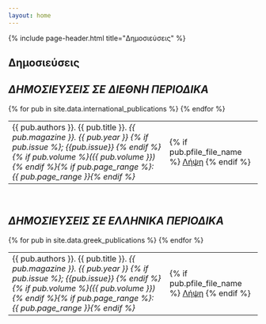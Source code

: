 ```yaml
---
layout: home
---
```


<div class="container">

  {% include page-header.html title="Δημοσιεύσεις" %}

  <div class="article">
    <h2>Δημοσιεύσεις</h2>
    <h2><em>ΔΗΜΟΣΙΕΥΣΕΙΣ ΣΕ ΔΙΕΘΝΗ ΠΕΡΙΟΔΙΚΑ</em></h2>
      <table class="table table-striped">
        {% for pub in site.data.international_publications %}
          <tr>
            <td>
              {{ pub.authors }}. {{ pub.title }}. <i>{{ pub.magazine }}. {{ pub.year }} {% if pub.issue %}; {{pub.issue}} {% endif %} {% if pub.volume %}({{ pub.volume }}){% endif %}{% if pub.page_range %}: {{ pub.page_range }}{% endif %}</i>
            </td>
            <td>
              {% if pub.pfile_file_name %}
                <span class="label label-success">
                  <a href="{{ site.baseurl }}/assets/publications/{{ pub.pfile_file_name }}">Λήψη</a>
                </span>
              {% endif %}
            </td>
          </tr>
        {% endfor %}
      </table> 
    <br>
    <h2><em>ΔΗΜΟΣΙΕΥΣΕΙΣ ΣΕ ΕΛΛΗΝΙΚΑ ΠΕΡΙΟΔΙΚΑ</em></h2>
      <table class="table table-striped">
        {% for pub in site.data.greek_publications %}
          <tr>
            <td>
              {{ pub.authors }}. {{ pub.title }}. <i>{{ pub.magazine }}. {{ pub.year }} {% if pub.issue %}; {{pub.issue}} {% endif %} {% if pub.volume %}({{ pub.volume }}) {% endif %}{% if pub.page_range %}: {{ pub.page_range }}{% endif %}</i>
            </td>
            <td>
              {% if pub.pfile_file_name %}
                <span class="label label-success">
                  <a href="{{ site.baseurl }}/assets/publications/{{ pub.pfile_file_name }}">Λήψη</a>
                </span>
              {% endif %}
            </td>
          </tr>
        {% endfor %}
      </table>
    <br>
  </div>
</div>
